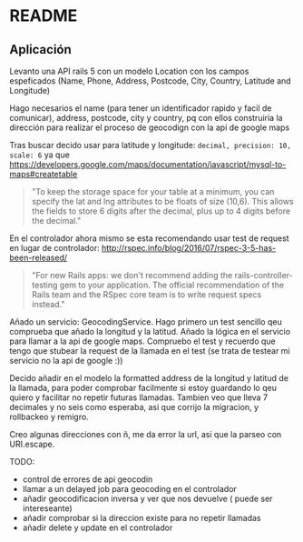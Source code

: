 # README

## Aplicación
Levanto una API rails 5 con un modelo Location con los campos espeficados (Name, Phone, Address, Postcode, City, Country, Latitude and Longitude)

Hago necesarios el name (para tener un identificador rapido y facil de comunicar), address, postcode, city y country, pq con ellos construiria la dirección para realizar el proceso de geocodign con la api de google maps

Tras buscar decido usar para latitude y longitude:
```decimal, precision: 10, scale: 6```
ya que https://developers.google.com/maps/documentation/javascript/mysql-to-maps#createtable
>"To keep the storage space for your table at a minimum, you can specify the lat and lng attributes to be floats of size (10,6). This allows the fields to store 6 digits after the decimal, plus up to 4 digits before the decimal."

En el controlador ahora mismo se esta recomendando usar test de request en lugar de controlador:
http://rspec.info/blog/2016/07/rspec-3-5-has-been-released/
>"For new Rails apps: we don't recommend adding the rails-controller-testing gem to your application. The official recommendation of the Rails team and the RSpec core team is to write request specs instead."

Añado un servicio: GeocodingService.
Hago primero un test sencillo qeu comprueba que añado la longitud y la latitud.
Añado la lógica en el servicio para llamar a la api de google maps.
Compruebo el test y recuerdo que tengo que 
 stubear la request de la llamada en el test (se trata de testear mi servicio no la api de google :))

 Decido añadir en el modelo la formatted address de la longitud y latitud de la llamada, para poder comprobar facilmente si estoy guardando lo qeu quiero y facilitar no repetir futuras llamadas.
 Tambien veo que lleva 7 decimales y no seis como esperaba, asi que corrijo la migracion, y rollbackeo y remigro.

Creo algunas direcciones con ñ, me da error la url, asi que la parseo con URI.escape.

 TODO:
 - control de errores de api geocodin
 - llamar a un delayed job para geocoding en el controlador
 - añadir geocodificacion inversa y ver que nos devuelve ( puede ser intereseante)
 - añadir comprobar si la direccion existe para no repetir llamadas
 - añadir delete y update en el controlador
